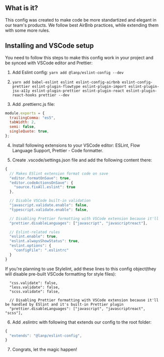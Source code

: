 ## What is it?

This config was created to make code be more standartized and elegant in our team's products. We follow best AirBnb practices, while extending them with some more rules.

## Installing and VSCode setup

You need to follow this steps to make this config work in your project and be synced with VSCode editor and Prettier:

1. Add Eslint config: `yarn add @lanp/eslint-config --dev`

2. `yarn add babel-eslint eslint eslint-config-airbnb eslint-config-prettier eslint-plugin-flowtype eslint-plugin-import eslint-plugin-jsx-a11y eslint-plugin-prettier eslint-plugin-react eslint-plugin-react-hooks prettier --dev`

3. Add .prettierrc.js file:

```javascript
module.exports = {
  trailingComma: "es5",
  tabWidth: 2,
  semi: false,
  singleQuote: true,
};
```

4. Install following extensions to your VSCode editor: ESLint, Flow Language Support, Prettier - Code formatter.

5. Create .vscode/settings.json file and add the following content there:

```javascript
{
  // Makes ESlint extension format code on save
  "editor.formatOnSave": true,
  "editor.codeActionsOnSave": {
    "source.fixAll.eslint": true
  },

  // Disable VSCode built-in validation
  "javascript.validate.enable": false,
  "typescript.validate.enable": false,

  // Disabling Prettier formatting with VSCode extension because it'll be handled by ESlint and it's built-in Prettier plugin
  "prettier.disableLanguages": ["javascript", "javascriptreact"],

  // Eslint-related rules
  "eslint.enable": true,
  "eslint.alwaysShowStatus": true,
  "eslint.options": {
    "configFile": ".eslintrc"
  }
}
```

If you're planning to use Stylelint, add these lines to this config object(they will disable pre-built VSCode formatting for style files):
```
  "css.validate": false,
  "less.validate": false,
  "scss.validate": false,

  // Disabling Prettier formatting with VSCode extension because it'll be handled by ESlint and it's built-in Prettier plugin
  "prettier.disableLanguages": ["javascript", "javascriptreact", "scss"],
```


6. Add .eslintrc with following that extends our config to the root folder:

```javascript
{
  "extends": "@lanp/eslint-config",
}
```

7. Congrats, let the magic happen!
